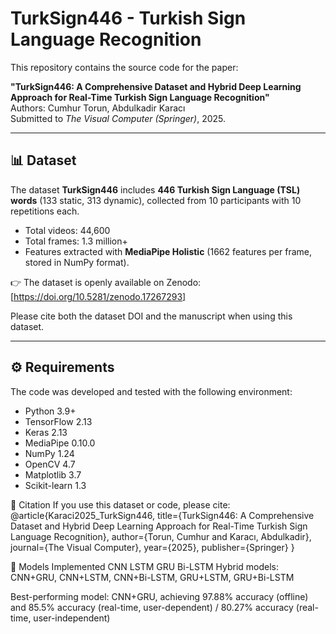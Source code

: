 # TurkSign446 - Turkish Sign Language Recognition

This repository contains the source code for the paper:

**"TurkSign446: A Comprehensive Dataset and Hybrid Deep Learning Approach for Real-Time Turkish Sign Language Recognition"**  
Authors: Cumhur Torun, Abdulkadir Karacı  
Submitted to *The Visual Computer (Springer)*, 2025.  

---

## 📊 Dataset
The dataset **TurkSign446** includes **446 Turkish Sign Language (TSL) words** (133 static, 313 dynamic), collected from 10 participants with 10 repetitions each.  
- Total videos: 44,600  
- Total frames: 1.3 million+  
- Features extracted with **MediaPipe Holistic** (1662 features per frame, stored in NumPy format).  

👉 The dataset is openly available on Zenodo:  
[https://doi.org/10.5281/zenodo.17267293]  

Please cite both the dataset DOI and the manuscript when using this dataset.  

---

## ⚙️ Requirements

The code was developed and tested with the following environment:

- Python 3.9+
- TensorFlow 2.13
- Keras 2.13
- MediaPipe 0.10.0
- NumPy 1.24
- OpenCV 4.7
- Matplotlib 3.7
- Scikit-learn 1.3

📖 Citation
If you use this dataset or code, please cite:
@article{Karaci2025_TurkSign446,
  title={TurkSign446: A Comprehensive Dataset and Hybrid Deep Learning Approach for Real-Time Turkish Sign Language Recognition},
  author={Torun, Cumhur and Karacı, Abdulkadir},
  journal={The Visual Computer},
  year={2025},
  publisher={Springer}
}

🧠 Models Implemented
CNN
LSTM
GRU
Bi-LSTM
Hybrid models: CNN+GRU, CNN+LSTM, CNN+Bi-LSTM, GRU+LSTM, GRU+Bi-LSTM

Best-performing model: CNN+GRU, achieving 97.88% accuracy (offline) and 85.5% accuracy (real-time, user-dependent) / 80.27% accuracy (real-time, user-independent)


